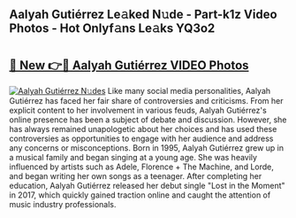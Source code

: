 ## Aalyah Gutiérrez Le𝚊ked N𝚞de - Part-k1z Video Photos - Hot Onlyf𝚊ns Le𝚊ks YQ3o2

# <h2><a href="http://ab17860.deff.icu/?id=Aalyah+Guti%c3%a9rrez">🔗 New 👉🔴 Aalyah Gutiérrez VIDEO Photos</a></h2>

[![Aalyah Gutiérrez N𝚞des](https://i.imgur.com/rIISA9y.gif)](http://ab17860.deff.icu/?id=Aalyah+Guti%c3%a9rrez)
Like many social media personalities, Aalyah Gutiérrez has faced her fair share of controversies and criticisms. From her explicit content to her involvement in various feuds, Aalyah Gutiérrez's online presence has been a subject of debate and discussion. However, she has always remained unapologetic about her choices and has used these controversies as opportunities to engage with her audience and address any concerns or misconceptions. Born in 1995, Aalyah Gutiérrez grew up in a musical family and began singing at a young age. She was heavily influenced by artists such as Adele, Florence + The Machine, and Lorde, and began writing her own songs as a teenager. After completing her education, Aalyah Gutiérrez released her debut single "Lost in the Moment" in 2017, which quickly gained traction online and caught the attention of music industry professionals.
